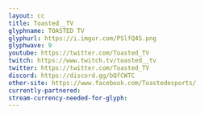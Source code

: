 ```yaml
---
layout: cc
title: Toasted__TV
glyphname: TOASTED TV
glyphurl: https://i.imgur.com/PSlfQ4S.png
glyphwave: 9
youtube: https://twitter.com/Toasted_TV
twitch: https://www.twitch.tv/toasted__tv
twitter: https://twitter.com/Toasted_TV
discord: https://discord.gg/bQfCWTC
other-site: https://www.facebook.com/Toastedesports/
currently-partnered: 
stream-currency-needed-for-glyph: 
---
```


